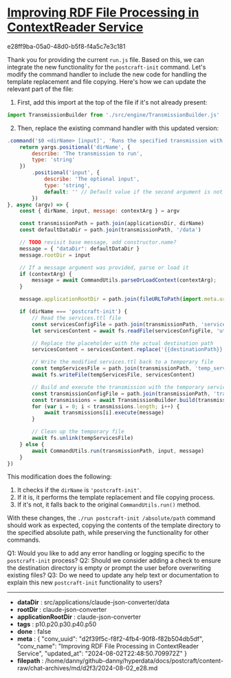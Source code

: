 # [Improving RDF File Processing in ContextReader Service](https://claude.ai/chat/d2f39f5c-f8f2-4fb4-90f8-f82b504db5df)

e28ff9ba-05a0-48d0-b5f8-f4a5c7e3c181

 Thank you for providing the current `run.js` file. Based on this, we can integrate the new functionality for the `postcraft-init` command. Let's modify the command handler to include the new code for handling the template replacement and file copying. Here's how we can update the relevant part of the file:

1. First, add this import at the top of the file if it's not already present:

```javascript
import TransmissionBuilder from './src/engine/TransmissionBuilder.js'
```

2. Then, replace the existing command handler with this updated version:

```javascript
.command('$0 <dirName> [input]', 'Runs the specified transmission with optional input value', (yargs) => {
    return yargs.positional('dirName', {
        describe: 'The transmission to run',
        type: 'string'
    })
        .positional('input', {
            describe: 'The optional input',
            type: 'string',
            default: '' // Default value if the second argument is not provided
        })
}, async (argv) => {
    const { dirName, input, message: contextArg } = argv

    const transmissionPath = path.join(applicationsDir, dirName)
    const defaultDataDir = path.join(transmissionPath, '/data')

    // TODO revisit base message, add constructor.name?
    message = { "dataDir": defaultDataDir }
    message.rootDir = input

    // If a message argument was provided, parse or load it
    if (contextArg) {
        message = await CommandUtils.parseOrLoadContext(contextArg);
    }

    message.applicationRootDir = path.join(fileURLToPath(import.meta.url), '../', transmissionPath)

    if (dirName === 'postcraft-init') {
        // Read the services.ttl file
        const servicesConfigFile = path.join(transmissionPath, 'services.ttl')
        let servicesContent = await fs.readFile(servicesConfigFile, 'utf8')

        // Replace the placeholder with the actual destination path
        servicesContent = servicesContent.replace('{{destinationPath}}', input)

        // Write the modified services.ttl back to a temporary file
        const tempServicesFile = path.join(transmissionPath, 'temp_services.ttl')
        await fs.writeFile(tempServicesFile, servicesContent)

        // Build and execute the transmission with the temporary services file
        const transmissionConfigFile = path.join(transmissionPath, 'transmission.ttl')
        const transmissions = await TransmissionBuilder.build(transmissionConfigFile, tempServicesFile)
        for (var i = 0; i < transmissions.length; i++) {
            await transmissions[i].execute(message)
        }

        // Clean up the temporary file
        await fs.unlink(tempServicesFile)
    } else {
        await CommandUtils.run(transmissionPath, input, message)
    }
})
```

This modification does the following:

1. It checks if the `dirName` is `'postcraft-init'`.
2. If it is, it performs the template replacement and file copying process.
3. If it's not, it falls back to the original `CommandUtils.run()` method.

With these changes, the `./run postcraft-init /absolute/path` command should work as expected, copying the contents of the template directory to the specified absolute path, while preserving the functionality for other commands.

Q1: Would you like to add any error handling or logging specific to the `postcraft-init` process?
Q2: Should we consider adding a check to ensure the destination directory is empty or prompt the user before overwriting existing files?
Q3: Do we need to update any help text or documentation to explain this new `postcraft-init` functionality to users?

---

* **dataDir** : src/applications/claude-json-converter/data
* **rootDir** : claude-json-converter
* **applicationRootDir** : claude-json-converter
* **tags** : p10.p20.p30.p40.p50
* **done** : false
* **meta** : {
  "conv_uuid": "d2f39f5c-f8f2-4fb4-90f8-f82b504db5df",
  "conv_name": "Improving RDF File Processing in ContextReader Service",
  "updated_at": "2024-08-02T22:48:50.709972Z"
}
* **filepath** : /home/danny/github-danny/hyperdata/docs/postcraft/content-raw/chat-archives/md/d2f3/2024-08-02_e28.md